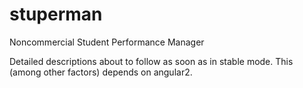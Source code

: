 # stuperman
Noncommercial Student Performance Manager

Detailed descriptions about to follow as soon as in stable mode.
This (among other factors) depends on angular2.